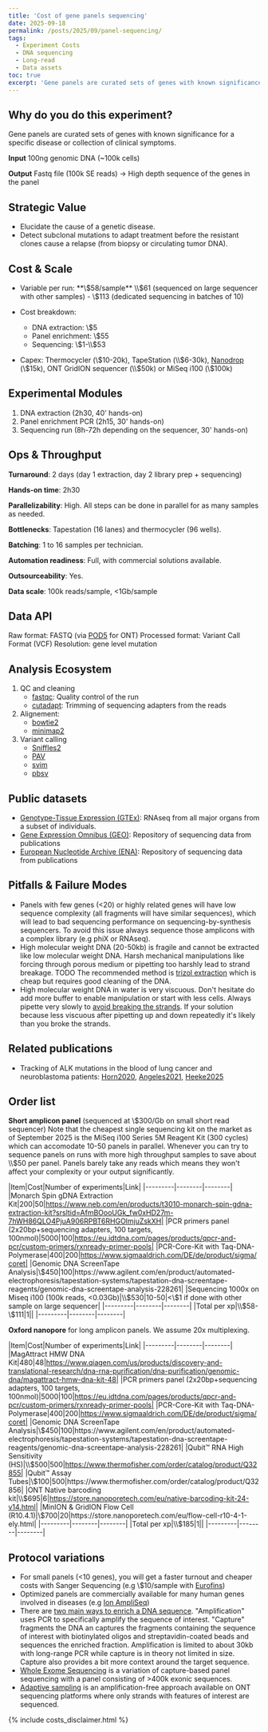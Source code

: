 ```yaml
---
title: 'Cost of gene panels sequencing'
date: 2025-09-18
permalink: /posts/2025/09/panel-sequencing/
tags:
  - Experiment Costs
  - DNA sequencing
  - Long-read
  - Data assets
toc: true
excerpt: 'Gene panels are curated sets of genes with known significance for a specific disease or collection of clinical symptoms that can help diagnose the disease.'
---
```


## Why do you do this experiment?

Gene panels are curated sets of genes with known significance for a specific disease or collection of clinical symptoms.

**Input** 100ng genomic DNA (~100k cells)

**Output** Fastq file (100k SE reads) -> High depth sequence of the genes in the panel

## Strategic Value

- Elucidate the cause of a genetic disease.
- Detect subclonal mutations to adapt treatment before the resistant clones cause a relapse (from biopsy or circulating tumor DNA).

## Cost & Scale

- Variable per run: **\\$58/sample** \\$61 (sequenced on large sequencer with other samples) - \\$113 (dedicated sequencing in batches of 10)
- Cost breakdown:
    + DNA extraction: \\$5
    + Panel enrichment: \\$55
    + Sequencing: \\$1-\\$53

- Capex: Thermocycler (\\$10-20k), TapeStation (\\$6-30k), [Nanodrop](https://www.thermofisher.com/fr/fr/home/industrial/spectroscopy-elemental-isotope-analysis/molecular-spectroscopy/uv-vis-spectrophotometry/instruments/nanodrop.html) (\\$15k), ONT GridION sequencer (\\$50k) or MiSeq i100 (\\$100k)

## Experimental Modules

1. DNA extraction (2h30, 40' hands-on)
2. Panel enrichment PCR (2h15, 30' hands-on)
3. Sequencing run (8h-72h depending on the sequencer, 30' hands-on)

## Ops & Throughput

**Turnaround**: 2 days (day 1 extraction, day 2 library prep + sequencing)

**Hands-on time**: 2h30

**Parallelizability**: High. All steps can be done in parallel for as many samples as needed.

**Bottlenecks**: Tapestation (16 lanes) and thermocycler (96 wells).

**Batching**: 1 to 16 samples per technician.

**Automation readiness**: Full, with commercial solutions available.

**Outsourceability**: Yes.

**Data scale**: 100k reads/sample, <1Gb/sample

## Data API
Raw format: FASTQ (via [POD5](https://github.com/nanoporetech/pod5-file-format) for ONT)
Processed format: Variant Call Format (VCF)
Resolution: gene level mutation

## Analysis Ecosystem

1. QC and cleaning
    - [fastqc](https://www.bioinformatics.babraham.ac.uk/projects/fastqc/): Quality control of the run
    - [cutadapt](https://cutadapt.readthedocs.io/en/stable/): Trimming of sequencing adapters from the reads
2. Alignement:
    - [bowtie2](https://bowtie-bio.sourceforge.net/bowtie2/index.shtml)
    - [minimap2](https://github.com/lh3/minimap2)
3. Variant calling
    - [Sniffles2](https://github.com/fritzsedlazeck/Sniffles)
    - [PAV](https://github.com/EichlerLab/pav)
    - [svim](https://github.com/eldariont/svim)
    - [pbsv](https://github.com/PacificBiosciences/pbsv)

## Public datasets

- [Genotype-Tissue Expression (GTEx)](https://gtexportal.org/home/downloads/adult-gtex/long_read_data): RNAseq from all major organs from a subset of individuals.
- [Gene Expression Omnibus (GEO)](https://www.ncbi.nlm.nih.gov/geo/): Repository of sequencing data from publications
- [European Nucleotide Archive (ENA)](https://www.ebi.ac.uk/ena/browser/home): Repository of sequencing data from publications

## Pitfalls & Failure Modes

- Panels with few genes (<20) or highly related genes will have low sequence complexity (all fragments will have similar sequences), which will lead to bad sequencing performance on sequencing-by-synthesis sequencers. To avoid this issue always sequence those amplicons with a complex library (e.g phiX or RNAseq).
- High molecular weight DNA (20-50kb) is fragile and cannot be extracted like low molecular weight DNA. Harsh mechanical manipulations like forcing through porous medium or pipetting too harshly lead to strand breakage.
TODO The recommended method is [trizol extraction](https://nanoporetech.com/document/extraction-method/rna-human-cells) which is cheap but requires good cleaning of the DNA.
- High molecular weight DNA in water is very viscuous. Don't hesitate do add more buffer to enable manipulation or start with less cells. Always pipette very slowly to [avoid breaking the strands](https://www.qiagen.com/us/applications/molecular-biology-research/hmw-dna). If your solution because less viscuous after pipetting up and down repeatedly it's likely than you broke the strands.

## Related publications

- Tracking of ALK mutations in the blood of lung cancer and neuroblastoma patients: [Horn2020](https://pmc.ncbi.nlm.nih.gov/articles/PMC6823161/), [Angeles2021](https://pmc.ncbi.nlm.nih.gov/articles/PMC8651695/), [Heeke2025](https://www.jtocrr.org/article/S2666-3643(25)00011-6/fulltext)

## Order list

**Short amplicon panel** (sequenced at \\$300/Gb on small short read sequencer)
Note that the cheapest single sequencing kit on the market as of September 2025 is the MiSeq i100 Series 5M Reagent Kit (300 cycles) which can accomodate 10-50 panels in parallel.
Whenever you can try to sequence panels on runs with more high throughput samples to save about \\$50 per panel. Panels barely take any reads which means they won't affect your complexity or your output significantly.

|Item|Cost|Number of experiments|Link|
|---------|--------|--------|
|Monarch Spin gDNA Extraction Kit|200|50|https://www.neb.com/en/products/t3010-monarch-spin-gdna-extraction-kit?srsltid=AfmBOooUGk_fw0xHD27m-7hWH86QLO4PjuA906RPBT6RHGOlmjuZskXH|
|PCR primers panel (2x20bp+sequencing adapters, 100 targets, 100nmol)|5000|100|https://eu.idtdna.com/pages/products/qpcr-and-pcr/custom-primers/rxnready-primer-pools|
|PCR-Core-Kit with Taq-DNA-Polymerase|400|200|https://www.sigmaaldrich.com/DE/de/product/sigma/coret|
|Genomic DNA ScreenTape Analysis|\\$450|100|https://www.agilent.com/en/product/automated-electrophoresis/tapestation-systems/tapestation-dna-screentape-reagents/genomic-dna-screentape-analysis-228261|
|Sequencing 1000x on Miseq i100 (100k reads, <0.03Gb)|\\$530|10-50|<\\$1 if done with other sample on large sequencer|
|---------|--------|--------|
|Total per xp|\\$58-\\$111|1||
|---------|--------|--------|

**Oxford nanopore** for long amplicon panels. We assume 20x multiplexing.

|Item|Cost|Number of experiments|Link|
|---------|--------|--------|
|MagAttract HMW DNA Kit|480|48|https://www.qiagen.com/us/products/discovery-and-translational-research/dna-rna-purification/dna-purification/genomic-dna/magattract-hmw-dna-kit-48|
|PCR primers panel (2x20bp+sequencing adapters, 100 targets, 100nmol)|5000|100|https://eu.idtdna.com/pages/products/qpcr-and-pcr/custom-primers/rxnready-primer-pools|
|PCR-Core-Kit with Taq-DNA-Polymerase|400|200|https://www.sigmaaldrich.com/DE/de/product/sigma/coret|
|Genomic DNA ScreenTape Analysis|\\$450|100|https://www.agilent.com/en/product/automated-electrophoresis/tapestation-systems/tapestation-dna-screentape-reagents/genomic-dna-screentape-analysis-228261|
|Qubit™ RNA High Sensitivity (HS)|\\$500|500|https://www.thermofisher.com/order/catalog/product/Q32855|
|Qubit™ Assay Tubes|\\$100|500|https://www.thermofisher.com/order/catalog/product/Q32856|
|ONT Native barcoding kit|\\$695|6|https://store.nanoporetech.com/eu/native-barcoding-kit-24-v14.html|
|MinION & GridION Flow Cell (R10.4.1)|\\$700|20|https://store.nanoporetech.com/eu/flow-cell-r10-4-1-ely.html|
|---------|--------|--------|
|Total per xp|\\$185|1||
|---------|--------|--------|
<!--
Monarch® HMW DNA Extraction Kit for Tissue|500|50|https://www.neb.com/en/products/t3060-monarch-hmw-dna-extraction-kit-for-tissue|
|ONT Ligation Sequencing Kit|600|6|https://store.nanoporetech.com/eu/ligation-sequencing-kit-v14.html|
-->

## Protocol variations

- For small panels (<10 genes), you will get a faster turnout and cheaper costs with Sanger Sequencing (e.g \\$10/sample with [Eurofins](https://eurofinsgenomics.com/en/products/dna-sequencing/sanger-sequencing/))
- Optimized panels are commercially available for many human genes involved in diseases (e.g [Ion AmpliSeq](https://www.thermofisher.com/fr/fr/home/life-science/sequencing/next-generation-sequencing/ion-torrent-next-generation-sequencing-workflow/ion-torrent-next-generation-sequencing-select-targets/ampliseq-target-selection/ion-ampliseq-on-demand-panels-targeted-sequencing.html))
- There are [two main ways to enrich a DNA sequence](https://www.illumina.com/techniques/sequencing/dna-sequencing/targeted-resequencing/targeted-panels.html). "Amplification" uses PCR to specifically amplify the sequence of interest. "Capture" fragments the DNA an captures the fragments containing the sequence of interest with biotinylated oligos and streptavidin-coated beads and sequences the enriched fraction. Amplification is limited to about 30kb with long-range PCR while capture is in theory not limited in size. Capture also provides a bit more context around the target sequence.
- [Whole Exome Sequencing](TODO) is a variation of capture-based panel sequencing with a panel consisting of >400k exonic sequences.
- [Adaptive sampling](https://a.storyblok.com/f/196663/x/adc22701be/gs_1089-en-_v3_28feb2025_digital.pdf) is an amplification-free approach available on ONT sequencing platforms where only strands with features of interest are sequenced.

{% include costs_disclaimer.html %}
